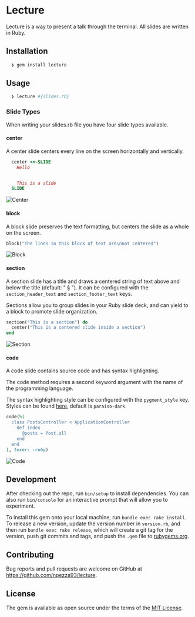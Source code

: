 # Lecture

Lecture is a way to present a talk through the terminal. All slides are written
in Ruby.

## Installation

```bash
  ❯ gem install lecture
```

## Usage

```bash
  ❯ lecture #{slides.rb}
```

### Slide Types

When writing your slides.rb file you have four slide types available.

#### center

A center slide centers every line on the screen horizontally and vertically.

```ruby
  center <<~SLIDE
    Hello


    This is a slide
  SLIDE
```

![Center](https://raw.github.com/npezza93/lecture/master/screenshots/center.png)

#### block

A block slide preserves the text formatting, but centers the slide as a whole on the screen.


```ruby
block("The lines in this block of text are\nnot centered")
```

![Block](https://raw.github.com/npezza93/lecture/master/screenshots/block.png)

#### section

A section slide has a title and draws a centered string of text above and below the title (default: " § ").
It can be configured with the `section_header_text` and `section_footer_text` keys.

Sections allow you to group slides in your Ruby slide deck, and can yield to a block to promote slide organization.

```ruby
section("This is a section") do
  center("This is a centered slide inside a section")
end
```

![Section](https://raw.github.com/npezza93/lecture/master/screenshots/section.png)

#### code

A code slide contains source code and has syntax highlighting.

The code method requires a second keyword argument with the name of the programming language.

The syntax highlighting style can be configured with the `pygment_style` key. Styles can be found [here](https://github.com/tmm1/pygments.rb), default is `paraiso-dark`.

```ruby
code(%(
  class PostsController < ApplicationController
    def index
      @posts = Post.all
    end
  end
), lexer: :ruby)
```

![Code](https://raw.github.com/npezza93/lecture/master/screenshots/code.png)

## Development

After checking out the repo, run `bin/setup` to install dependencies. You can also run `bin/console` for an interactive prompt that will allow you to experiment.

To install this gem onto your local machine, run `bundle exec rake install`. To release a new version, update the version number in `version.rb`, and then run `bundle exec rake release`, which will create a git tag for the version, push git commits and tags, and push the `.gem` file to [rubygems.org](https://rubygems.org).

## Contributing

Bug reports and pull requests are welcome on GitHub at https://github.com/npezza93/lecture.

## License

The gem is available as open source under the terms of the [MIT License](http://opensource.org/licenses/MIT).
